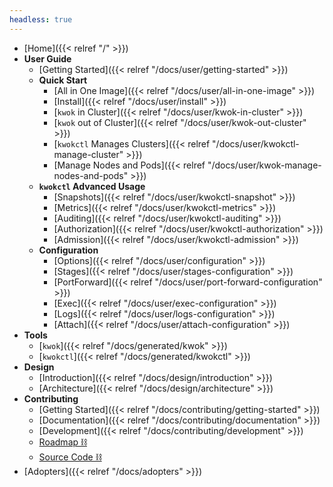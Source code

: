 ```yaml
---
headless: true
---
```


- [Home]({{< relref "/" >}})
- **User Guide**
  - [Getting Started]({{< relref "/docs/user/getting-started" >}})
  - **Quick Start**
    - [All in One Image]({{< relref "/docs/user/all-in-one-image" >}})
    - [Install]({{< relref "/docs/user/install" >}})
    - [`kwok` in Cluster]({{< relref "/docs/user/kwok-in-cluster" >}})
    - [`kwok` out of Cluster]({{< relref "/docs/user/kwok-out-cluster" >}})
    - [`kwokctl` Manages Clusters]({{< relref "/docs/user/kwokctl-manage-cluster" >}})
    - [Manage Nodes and Pods]({{< relref "/docs/user/kwok-manage-nodes-and-pods" >}})
  - **`kwokctl` Advanced Usage**
    - [Snapshots]({{< relref "/docs/user/kwokctl-snapshot" >}})
    - [Metrics]({{< relref "/docs/user/kwokctl-metrics" >}})
    - [Auditing]({{< relref "/docs/user/kwokctl-auditing" >}})
    - [Authorization]({{< relref "/docs/user/kwokctl-authorization" >}})
    - [Admission]({{< relref "/docs/user/kwokctl-admission" >}})
  - **Configuration**
    - [Options]({{< relref "/docs/user/configuration" >}})
    - [Stages]({{< relref "/docs/user/stages-configuration" >}})
    - [PortForward]({{< relref "/docs/user/port-forward-configuration" >}})
    - [Exec]({{< relref "/docs/user/exec-configuration" >}})
    - [Logs]({{< relref "/docs/user/logs-configuration" >}})
    - [Attach]({{< relref "/docs/user/attach-configuration" >}})
- **Tools**
  - [`kwok`]({{< relref "/docs/generated/kwok" >}})
  - [`kwokctl`]({{< relref "/docs/generated/kwokctl" >}})
- **Design**
  - [Introduction]({{< relref "/docs/design/introduction" >}})
  - [Architecture]({{< relref "/docs/design/architecture" >}})
- **Contributing**
  - [Getting Started]({{< relref "/docs/contributing/getting-started" >}})
  - [Documentation]({{< relref "/docs/contributing/documentation" >}})
  - [Development]({{< relref "/docs/contributing/development" >}})
  - [Roadmap ⛓](https://github.com/orgs/kubernetes-sigs/projects/21)
  - [Source Code ⛓](https://github.com/kubernetes-sigs/kwok)
- [Adopters]({{< relref "/docs/adopters" >}})
